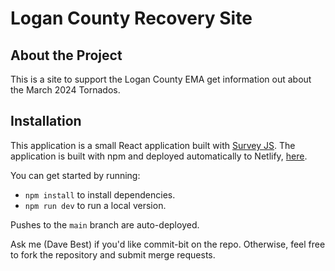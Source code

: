 # Logan County Recovery Site

## About the Project

This is a site to support the Logan County EMA get information out about the March 2024 Tornados.

## Installation

This application is a small React application built with [Survey JS](https://surveyjs.io/). The application is built with npm and deployed automatically to Netlify, [here](https://logan.codefordayton.org/).

You can get started by running:

* `npm install` to install dependencies.
* `npm run dev` to run a local version.

Pushes to the `main` branch are auto-deployed.

Ask me (Dave Best) if you'd like commit-bit on the repo. Otherwise, feel free to fork the repository and submit merge requests.
